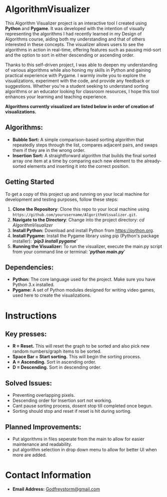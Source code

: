 # AlgorithmVisualizer
This Algorithm Visualizer project is an interactive tool I created using **Python** and **Pygame**. It was developed with the intention of visually representing the algorithms I had recently learned in my Design of Algorithms course, aiding both my understanding and that of others interested in these concepts. The visualizer allows users to see the algorithms in action in real-time, offering features such as pausing mid-sort and the option to sort in either descending or ascending order.


Thanks to this self-driven project, I was able to deepen my understanding of various algorithms while also honing my skills in Python and gaining practical experience with Pygame. I warmly invite you to explore the visualizations, experiment with the code, and provide any feedback or suggestions. Whether you're a student seeking to understand sorting algorithms or an educator looking for classroom resources, I hope this tool enhances your learning and teaching experience.


**Algorithms currently visualized are listed below in order of creation of visualizations.**
## Algorithms:
* **Bubble Sort:** A simple comparison-based sorting algorithm that repeatedly steps through the list, compares adjacent pairs, and swaps them if they are in the wrong order.
* **Insertion Sort:** A straightforward algorithm that builds the final sorted array one item at a time by comparing each new element to the already-sorted elements and inserting it into the correct position.

## Getting Started
To get a copy of this project up and running on your local machine for development and testing purposes, follow these steps:

1. **Clone the Repository**: Clone this repo to your local machine using `https://github.com/yourusername/AlgorithmVisualizer.git`.
2. **Navigate to the Directory**: Change into the project directory: *cd AlgorithmVisualizer*
3. **Install Python:** Download and install Python from https://python.org.
4. **Install Pygame:** Install the Pygame library using pip (Python's package installer): '***pip3 install pygame***'
5. **Running the Visualizer:** To run the visualizer, execute the main.py script from your command line or terminal: '***python main.py***'

## Dependencies:
* **Python:** The core language used for the project. Make sure you have Python 3.x installed.
* **Pygame:** A set of Python modules designed for writing video games, used here to create the visualizations.


# Instructions
## Key presses:
* **R = Reset.** This will reset the graph to be sorted and also pick new random numbers/graph items to be sorted.
* **Space Bar = Start sorting.** This will begin the sorting process.
* **A = Ascending.** Sort in ascending order.
* **D = Descending.** Sort in descending order.


## Solved Issues:
* Preventing overlapping pixels.
* Descending order for Insertion sort not working. 
* Cant pause sorting process, dosent stop till completed once begun.
* Sorting should stop and reset if reset is hit during sorting.

## Planned Improvements:
* Put algorithms in files seperate from the main to allow for easier maintenance and readability.
* put algorithm selection in drop down menu to allow for better UI when more are added.

# Contact Information
* **Email Address:** Godfreystorm@gmail.com